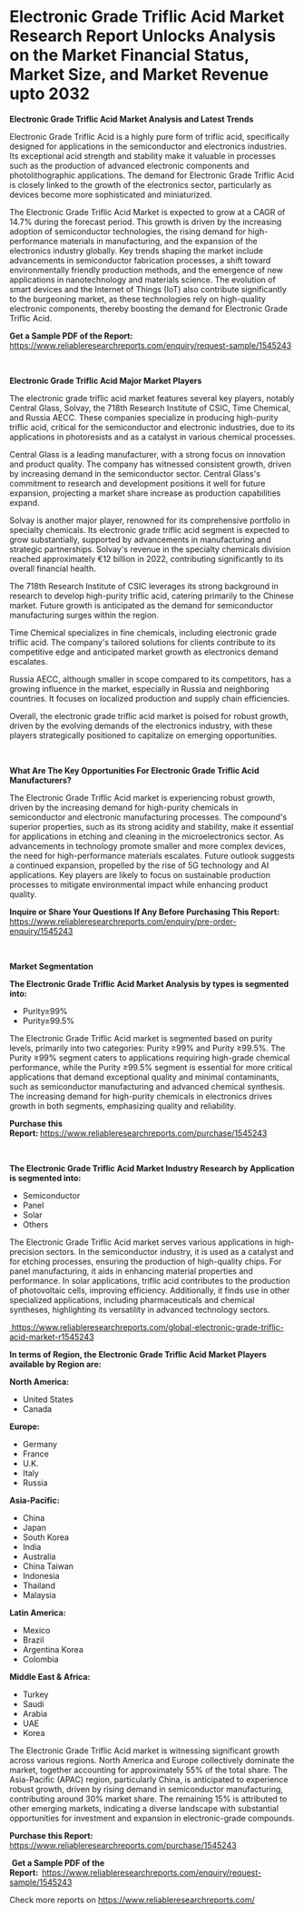 <p><h1>Electronic Grade Triflic Acid Market Research Report Unlocks Analysis on the Market Financial Status, Market Size, and Market Revenue upto 2032</h1></p><p><strong>Electronic Grade Triflic Acid Market Analysis and Latest Trends</strong></p>
<p><p>Electronic Grade Triflic Acid is a highly pure form of triflic acid, specifically designed for applications in the semiconductor and electronics industries. Its exceptional acid strength and stability make it valuable in processes such as the production of advanced electronic components and photolithographic applications. The demand for Electronic Grade Triflic Acid is closely linked to the growth of the electronics sector, particularly as devices become more sophisticated and miniaturized.</p><p>The Electronic Grade Triflic Acid Market is expected to grow at a CAGR of 14.7% during the forecast period. This growth is driven by the increasing adoption of semiconductor technologies, the rising demand for high-performance materials in manufacturing, and the expansion of the electronics industry globally. Key trends shaping the market include advancements in semiconductor fabrication processes, a shift toward environmentally friendly production methods, and the emergence of new applications in nanotechnology and materials science. The evolution of smart devices and the Internet of Things (IoT) also contribute significantly to the burgeoning market, as these technologies rely on high-quality electronic components, thereby boosting the demand for Electronic Grade Triflic Acid.</p></p>
<p><strong>Get a Sample PDF of the Report:&nbsp;</strong> <a href="https://www.reliableresearchreports.com/enquiry/request-sample/1545243?utm_campaign=2102&utm_medium=2&utm_source=Github&utm_content=ia&utm_term=06022025&utm_id=electronic-grade-triflic-acid">https://www.reliableresearchreports.com/enquiry/request-sample/1545243</a></p>
<p>&nbsp;</p>
<p><strong>Electronic Grade Triflic Acid Major Market Players</strong></p>
<p><p>The electronic grade triflic acid market features several key players, notably Central Glass, Solvay, the 718th Research Institute of CSIC, Time Chemical, and Russia AECC. These companies specialize in producing high-purity triflic acid, critical for the semiconductor and electronic industries, due to its applications in photoresists and as a catalyst in various chemical processes.</p><p>Central Glass is a leading manufacturer, with a strong focus on innovation and product quality. The company has witnessed consistent growth, driven by increasing demand in the semiconductor sector. Central Glass's commitment to research and development positions it well for future expansion, projecting a market share increase as production capabilities expand.</p><p>Solvay is another major player, renowned for its comprehensive portfolio in specialty chemicals. Its electronic grade triflic acid segment is expected to grow substantially, supported by advancements in manufacturing and strategic partnerships. Solvay's revenue in the specialty chemicals division reached approximately €12 billion in 2022, contributing significantly to its overall financial health.</p><p>The 718th Research Institute of CSIC leverages its strong background in research to develop high-purity triflic acid, catering primarily to the Chinese market. Future growth is anticipated as the demand for semiconductor manufacturing surges within the region.</p><p>Time Chemical specializes in fine chemicals, including electronic grade triflic acid. The company's tailored solutions for clients contribute to its competitive edge and anticipated market growth as electronics demand escalates.</p><p>Russia AECC, although smaller in scope compared to its competitors, has a growing influence in the market, especially in Russia and neighboring countries. It focuses on localized production and supply chain efficiencies.</p><p>Overall, the electronic grade triflic acid market is poised for robust growth, driven by the evolving demands of the electronics industry, with these players strategically positioned to capitalize on emerging opportunities.</p></p>
<p>&nbsp;</p>
<p><strong>What Are The Key Opportunities For Electronic Grade Triflic Acid Manufacturers?</strong></p>
<p><p>The Electronic Grade Triflic Acid market is experiencing robust growth, driven by the increasing demand for high-purity chemicals in semiconductor and electronic manufacturing processes. The compound's superior properties, such as its strong acidity and stability, make it essential for applications in etching and cleaning in the microelectronics sector. As advancements in technology promote smaller and more complex devices, the need for high-performance materials escalates. Future outlook suggests a continued expansion, propelled by the rise of 5G technology and AI applications. Key players are likely to focus on sustainable production processes to mitigate environmental impact while enhancing product quality.</p></p>
<p><strong>Inquire or Share Your Questions If Any Before Purchasing This Report:</strong> <a href="https://www.reliableresearchreports.com/enquiry/pre-order-enquiry/1545243?utm_campaign=2102&utm_medium=2&utm_source=Github&utm_content=ia&utm_term=06022025&utm_id=electronic-grade-triflic-acid">https://www.reliableresearchreports.com/enquiry/pre-order-enquiry/1545243</a></p>
<p>&nbsp;</p>
<p><strong>Market Segmentation</strong></p>
<p><strong>The Electronic Grade Triflic Acid Market Analysis by types is segmented into:</strong></p>
<p><ul><li>Purity≥99%</li><li>Purity≥99.5%</li></ul></p>
<p><p>The Electronic Grade Triflic Acid market is segmented based on purity levels, primarily into two categories: Purity ≥99% and Purity ≥99.5%. The Purity ≥99% segment caters to applications requiring high-grade chemical performance, while the Purity ≥99.5% segment is essential for more critical applications that demand exceptional quality and minimal contaminants, such as semiconductor manufacturing and advanced chemical synthesis. The increasing demand for high-purity chemicals in electronics drives growth in both segments, emphasizing quality and reliability.</p></p>
<p><strong>Purchase this Report:&nbsp;</strong><a href="https://www.reliableresearchreports.com/purchase/1545243?utm_campaign=2102&utm_medium=2&utm_source=Github&utm_content=ia&utm_term=06022025&utm_id=electronic-grade-triflic-acid">https://www.reliableresearchreports.com/purchase/1545243</a></p>
<p>&nbsp;</p>
<p><strong>The Electronic Grade Triflic Acid Market Industry Research by Application is segmented into:</strong></p>
<p><ul><li>Semiconductor</li><li>Panel</li><li>Solar</li><li>Others</li></ul></p>
<p><p>The Electronic Grade Triflic Acid market serves various applications in high-precision sectors. In the semiconductor industry, it is used as a catalyst and for etching processes, ensuring the production of high-quality chips. For panel manufacturing, it aids in enhancing material properties and performance. In solar applications, triflic acid contributes to the production of photovoltaic cells, improving efficiency. Additionally, it finds use in other specialized applications, including pharmaceuticals and chemical syntheses, highlighting its versatility in advanced technology sectors.</p></p>
<p><a href="https://www.reliableresearchreports.com/global-electronic-grade-triflic-acid-market-r1545243?utm_campaign=2102&utm_medium=2&utm_source=Github&utm_content=ia&utm_term=06022025&utm_id=electronic-grade-triflic-acid">&nbsp;https://www.reliableresearchreports.com/global-electronic-grade-triflic-acid-market-r1545243</a></p>
<p><strong>In terms of Region, the Electronic Grade Triflic Acid Market Players available by Region are:</strong></p>
<p>
    <p> <strong> North America: </strong>
        <ul>
            <li>United States</li>
            <li>Canada</li>
        </ul>
        </p> 
    <p> <strong> Europe: </strong>
        <ul>
            <li>Germany</li>
            <li>France</li>
            <li>U.K.</li>
            <li>Italy</li>
            <li>Russia</li>
        </ul>
        </p> 
    <p> <strong> Asia-Pacific: </strong>
        <ul>
            <li>China</li>
            <li>Japan</li>
            <li>South Korea</li>
            <li>India</li>
            <li>Australia</li>
            <li>China Taiwan</li>
            <li>Indonesia</li>
            <li>Thailand</li>
            <li>Malaysia</li>
        </ul>
        </p> 
    <p> <strong> Latin America: </strong>
        <ul>
            <li>Mexico</li>
            <li>Brazil</li>
            <li>Argentina Korea</li>
            <li>Colombia</li>
        </ul>
        </p> 
    <p> <strong> Middle East & Africa: </strong>
        <ul>
            <li>Turkey</li>
            <li>Saudi</li>
            <li>Arabia</li>
            <li>UAE</li>
            <li>Korea</li>
        </ul>
    </p>
    </p>
<p><p>The Electronic Grade Triflic Acid market is witnessing significant growth across various regions. North America and Europe collectively dominate the market, together accounting for approximately 55% of the total share. The Asia-Pacific (APAC) region, particularly China, is anticipated to experience robust growth, driven by rising demand in semiconductor manufacturing, contributing around 30% market share. The remaining 15% is attributed to other emerging markets, indicating a diverse landscape with substantial opportunities for investment and expansion in electronic-grade compounds.</p></p>
<p><strong>Purchase this Report: </strong><a href="https://www.reliableresearchreports.com/purchase/1545243?utm_campaign=2102&utm_medium=2&utm_source=Github&utm_content=ia&utm_term=06022025&utm_id=electronic-grade-triflic-acid">https://www.reliableresearchreports.com/purchase/1545243</a></p>
<p>&nbsp;<strong>Get a Sample PDF of the Report:&nbsp;&nbsp;</strong><a href="https://www.reliableresearchreports.com/enquiry/request-sample/1545243?utm_campaign=2102&utm_medium=2&utm_source=Github&utm_content=ia&utm_term=06022025&utm_id=electronic-grade-triflic-acid">https://www.reliableresearchreports.com/enquiry/request-sample/1545243</a></p>
<p><strong></strong></p>
<p>Check more reports on <a href="https://www.reliableresearchreports.com/?utm_campaign=2102&utm_medium=2&utm_source=Github&utm_content=ia&utm_term=06022025&utm_id=electronic-grade-triflic-acid">https://www.reliableresearchreports.com/</a></p>
